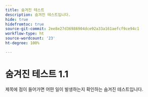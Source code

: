 ```yaml
---
title: 숨겨진 테스트
description: 숨겨진 테스트입니다.
hide: true
hidefromtoc: true
source-git-commit: 2ee8e27d36986904dce92a33a161aefcf9ce94c1
workflow-type: ht
source-wordcount: '23'
ht-degree: 100%

---
```


# 숨겨진 테스트 1.1

제목에 점이 들어가면 어떤 일이 발생하는지 확인하는 숨겨진 테스트입니다.
